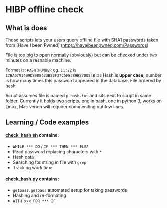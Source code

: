 # HIBP offline check

## What is does
Those scripts lets your users query offline file with SHA1 passwords taken from [Have I been Pwned] (https://haveibeenpwned.com/Passwords)

File is too big to open normally (obviously) but can be checked under two minutes on a resnable machine.

Format is: `HASH:NUMBER`
eg. `11:22` is `17BA0791499DB908433B80F37C5FBC89B870084B:22`
Hash is **upper case**, number is how many times this password appeared in the database.
File ordered by hash.

Script assumes file is named `p_hash.txt` and sits next to script in same folder.
Currently it holds two scripts, one in bash, one in python 3, works on Linux, Mac verion will requirer commeniting out few lines.

## Learning / Code examples
#### [check_hash.sh](https://github.com/Landsil/haveibeenpwned-password-check/blob/master/check_hash.sh) contains:
 - `WHILE *** DO` / `IF *** THEN *** ELSE`
 - Read password replacing characters with `*`
 - Hash data
 - Searching for string in file with `grep`
 - Tracking work time
 
#### [check_hash.py](https://github.com/Landsil/haveibeenpwned-password-check/blob/master/check_hash.py) contains:
 - `getpass.getpass` automated setup for taking passwords
 - Hashing and re-formating
 - `WITH xxx FOR *** IF`
 
